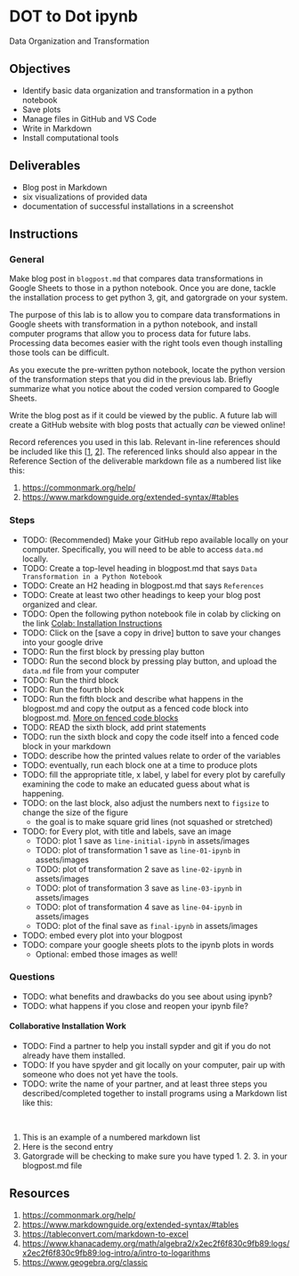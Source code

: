 # DOT to Dot ipynb

Data Organization and Transformation

## Objectives

- Identify basic data organization and transformation in a python notebook
- Save plots
- Manage files in GitHub and VS Code
- Write in Markdown
- Install computational tools

## Deliverables

- Blog post in Markdown
- six visualizations of provided data
- documentation of successful installations in a screenshot

## Instructions

### General

Make blog post in `blogpost.md` that compares data transformations in Google
Sheets to those in a python notebook. Once you are done, tackle the installation
process to get python 3, git, and gatorgrade on your system.

The purpose of this lab is to allow you to compare data transformations in
Google sheets with transformation in a python notebook, and install
computer programs that allow you to process data for future labs. Processing data
becomes easier with the right tools even though installing those tools can be
difficult.

As you execute the pre-written python notebook, locate the python version of the
transformation steps that you did in the previous lab. Briefly summarize what you
notice about the coded version compared to Google Sheets.

Write the blog post as if it could be viewed by the public. A future
lab will create a GitHub website with blog posts that actually
_can_ be viewed online!

Record references you used in this lab.
Relevant in-line references should be included like this
[[1](https://commonmark.org/help/),
[2](https://www.markdownguide.org/extended-syntax/#tables)].
The referenced links should also appear in the Reference Section of
the deliverable markdown file as a numbered list like this:

1. https://commonmark.org/help/
2. https://www.markdownguide.org/extended-syntax/#tables

### Steps

- TODO: (Recommended) Make your GitHub repo available locally on your computer. Specifically,
  you will need to be able to access `data.md` locally.
- TODO: Create a top-level heading in blogpost.md that says `Data Transformation in a Python Notebook`
- TODO: Create an H2 heading in blogpost.md that says `References`
- TODO: Create at least two other headings to keep your blog post organized and clear.
- TODO: Open the following python notebook file in colab by clicking on the link [Colab: Installation Instructions](https://colab.research.google.com/github/allegheny-college-cmpsc-105-spring-2024/course-materials/blob/main/notes/20240202_lab03_data_transformation.ipynb)
- TODO: Click on the [save a copy in drive] button to save your changes into your google drive
- TODO: Run the first block by pressing play button
- TODO: Run the second block by pressing play button, and upload the `data.md` file from your computer
- TODO: Run the third block
- TODO: Run the fourth block
- TODO: Run the fifth block and describe what happens in the blogpost.md and copy the
  output as a fenced code block into blogpost.md.
  [More on fenced code blocks](https://python-markdown.github.io/extensions/fenced_code_blocks/)
- TODO: READ the sixth block, add print statements
- TODO: run the sixth block and copy the code itself into a fenced code block in your markdown
- TODO: describe how the printed values relate to order of the variables
- TODO: eventually, run each block one at a time to produce plots
- TODO: fill the appropriate title, x label, y label for every plot by carefully
  examining the code to make an educated guess about what is happening.
- TODO: on the last block, also adjust the numbers next to `figsize` to change the size of the figure
  - the goal is to make square grid lines (not squashed or stretched)
- TODO: for Every plot, with title and labels, save an image
  - TODO: plot 1 save as `line-initial-ipynb` in assets/images
  - TODO: plot of transformation 1 save as `line-01-ipynb` in assets/images
  - TODO: plot of transformation 2 save as `line-02-ipynb` in assets/images
  - TODO: plot of transformation 3 save as `line-03-ipynb` in assets/images
  - TODO: plot of transformation 4 save as `line-04-ipynb` in assets/images
  - TODO: plot of the final save as `final-ipynb` in assets/images
- TODO: embed every plot into your blogpost
- TODO: compare your google sheets plots to the ipynb plots in words
  - Optional: embed those images as well!

### Questions

- TODO: what benefits and drawbacks do you see about using ipynb?
- TODO: what happens if you close and reopen your ipynb file?

#### Collaborative Installation Work

- TODO: Find a partner to help you install sypder and git if
  you do not already have them installed.
- TODO: If you have spyder and git locally on your computer,
  pair up with someone who does not yet have the tools.
- TODO: write the name of your partner, and at least three steps you
  described/completed together to install programs using a Markdown list
  like this:

<br>

1. This is an example of a numbered markdown list
2. Here is the second entry
3. Gatorgrade will be checking to make sure you have typed 1. 2. 3.
   in your blogpost.md file

## Resources

1. https://commonmark.org/help/
2. https://www.markdownguide.org/extended-syntax/#tables
3. https://tableconvert.com/markdown-to-excel
4. https://www.khanacademy.org/math/algebra2/x2ec2f6f830c9fb89:logs/x2ec2f6f830c9fb89:log-intro/a/intro-to-logarithms
5. https://www.geogebra.org/classic
